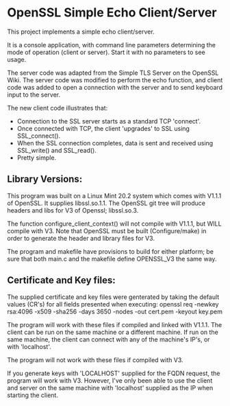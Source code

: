 OpenSSL Simple Echo Client/Server
=================================

This project implements a simple echo client/server.

It is a console application, with command line parameters determining the mode
of operation (client or server). Start it with no parameters to see usage.

The server code was adapted from the Simple TLS Server on the OpenSSL Wiki.
The server code was modified to perform the echo function, and client code
was added to open a connection with the server and to send keyboard input
to the server.

The new client code illustrates that:

- Connection to the SSL server starts as a standard TCP 'connect'.
- Once connected with TCP, the client 'upgrades' to SSL using
  SSL_connect().
- When the SSL connection completes, data is sent and received using
  SSL_write() and SSL_read().
- Pretty simple.

Library Versions:
-----------------

This program was built on a Linux Mint 20.2 system which comes with
V1.1.1 of OpenSSL. It supplies libssl.so.1.1.
The OpenSSL git tree will produce headers and libs for V3 of Openssl;
libssl.so.3.

The function configure_client_context() will not compile with V1.1.1,
but WILL compile with V3. Note that OpenSSL must
be built (Configure/make) in order to generate the header and library files
for V3.

The program and makefile have provisions to build for either platform;
be sure that both main.c and the makefile define OPENSSL_V3 the same way.

Certificate and Key files:
--------------------------

The supplied certificate and key files were genterated by taking the default
values (CR's) for all fields presented when executing:
openssl req -newkey rsa:4096 -x509 -sha256 -days 3650 -nodes -out cert.pem
-keyout key.pem

The program will work with these files if compiled and linked with
V1.1.1. The client can be run on the same machine or a different
machine. If run on the same machine,
the client can connect with any of the machine's IP's, or with 'localhost'.

The program will not work with these files if compiled with V3.

If you generate keys with 'LOCALHOST' supplied for the FQDN request, the
program will work with V3. However, I've only been able to use the client
and server on the same machine with 'localhost' supplied as the IP when
starting the client.